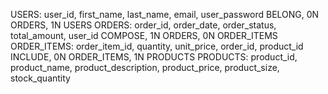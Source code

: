 USERS: user_id, first_name, last_name, email, user_password
BELONG, 0N ORDERS, 1N USERS
ORDERS: order_id, order_date, order_status, total_amount, user_id
COMPOSE, 1N ORDERS, 0N ORDER_ITEMS
ORDER_ITEMS: order_item_id, quantity, unit_price, order_id, product_id
INCLUDE, 0N ORDER_ITEMS, 1N PRODUCTS
PRODUCTS: product_id, product_name, product_description, product_price, product_size, stock_quantity